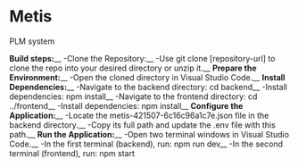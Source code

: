 # Metis
PLM system

**Build steps:**__
-Clone the Repository:__
-Use git clone [repository-url] to clone the repo into your desired directory or unzip it.__
**Prepare the Environment:**__
-Open the cloned directory in Visual Studio Code.__
**Install Dependencies:**__
-Navigate to the backend directory: cd backend__
-Install dependencies: npm install__
-Navigate to the frontend directory: cd ../frontend__
-Install dependencies: npm install__
**Configure the Application:**__
-Locate the metis-421507-6c16c96a1c7e.json file in the backend directory.__
-Copy its full path and update the .env file with this path.__
**Run the Application:**__
-Open two terminal windows in Visual Studio Code.__
-In the first terminal (backend), run: npm run dev__
-In the second terminal (frontend), run: npm start
